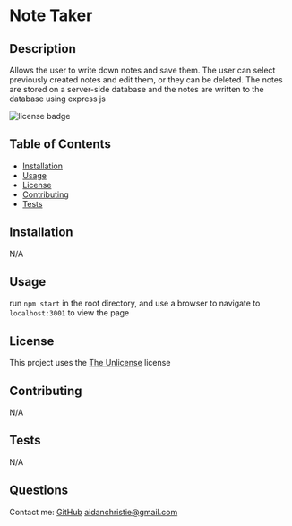 # Note Taker

  ## Description
  Allows the user to write down notes and save them. The user can select previously created notes and edit them, or they can be deleted. The notes are stored on a server-side database and the notes are written to the database using express js

  ![license badge](https://img.shields.io/badge/license-The%20Unlicense-green)  

  ## Table of Contents

  - [Installation](#installation)
  - [Usage](#usage)
  - [License](#license)
  - [Contributing](#contributing)
  - [Tests](#tests)

  ## Installation
  N/A

  ## Usage
  run `npm start` in the root directory, and use a browser to navigate to `localhost:3001` to view the page

  ## License
  This project uses the [The Unlicense](https://choosealicense.com/licenses/unlicense/) license

  ## Contributing
  N/A

  ## Tests
  N/A
  
  ## Questions
  Contact me:
  [GitHub](https://github.com/owlbag)
  [aidanchristie@gmail.com](mailto:aidanchristie@gmail.com)
  